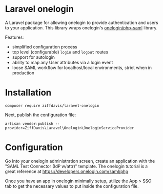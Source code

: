 # Laravel onelogin

A Laravel package for allowing onelogin to provide authentication and users to your application. This
library wraps onelogin's [onelogin/php-saml](https://github.com/onelogin/php-saml) library.

Features:
- simplified configuration process
- top level (configurable) `login` and `logout` routes
- support for autologin
- ability to map any User attributes via a login event
- loose SAML workflow for localhost/local environments, strict when in production

# Installation

    composer require ziffdavis/laravel-onelogin

Next, publish the configuration file:

    artisan vendor:publish --provider=ZiffDavis\Laravel\Onelogin\OneloginServiceProvider

# Configuration

Go into your onelogin administration screen, create an application with the
"SAML Test Connector (IdP w/attr)" template.  The onelogin tutorial is a great reference at
https://developers.onelogin.com/saml/php

Once you have an app in onelogin minimally setup, utilize the App > SSO tab to get the necessary
values to put inside the configuration file.
